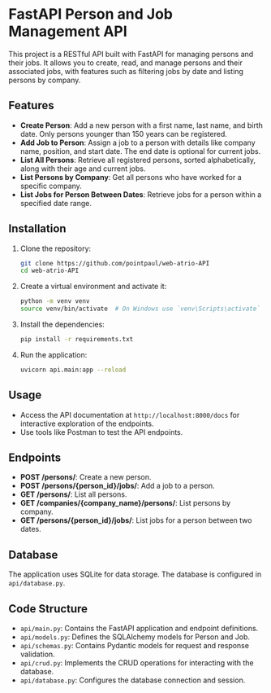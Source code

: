 # FastAPI Person and Job Management API

This project is a RESTful API built with FastAPI for managing persons and their jobs. It allows you to create, read, and manage persons and their associated jobs, with features such as filtering jobs by date and listing persons by company.

## Features

- **Create Person**: Add a new person with a first name, last name, and birth date. Only persons younger than 150 years can be registered.
- **Add Job to Person**: Assign a job to a person with details like company name, position, and start date. The end date is optional for current jobs.
- **List All Persons**: Retrieve all registered persons, sorted alphabetically, along with their age and current jobs.
- **List Persons by Company**: Get all persons who have worked for a specific company.
- **List Jobs for Person Between Dates**: Retrieve jobs for a person within a specified date range.

## Installation

1. Clone the repository:
   ```bash
   git clone https://github.com/pointpaul/web-atrio-API
   cd web-atrio-API
   ```

2. Create a virtual environment and activate it:
   ```bash
   python -m venv venv
   source venv/bin/activate  # On Windows use `venv\Scripts\activate`
   ```

3. Install the dependencies:
   ```bash
   pip install -r requirements.txt
   ```

4. Run the application:
   ```bash
   uvicorn api.main:app --reload
   ```

## Usage

- Access the API documentation at `http://localhost:8000/docs` for interactive exploration of the endpoints.
- Use tools like Postman to test the API endpoints.

## Endpoints

- **POST /persons/**: Create a new person.
- **POST /persons/{person_id}/jobs/**: Add a job to a person.
- **GET /persons/**: List all persons.
- **GET /companies/{company_name}/persons/**: List persons by company.
- **GET /persons/{person_id}/jobs/**: List jobs for a person between two dates.

## Database

The application uses SQLite for data storage. The database is configured in `api/database.py`.

## Code Structure

- `api/main.py`: Contains the FastAPI application and endpoint definitions.
- `api/models.py`: Defines the SQLAlchemy models for Person and Job.
- `api/schemas.py`: Contains Pydantic models for request and response validation.
- `api/crud.py`: Implements the CRUD operations for interacting with the database.
- `api/database.py`: Configures the database connection and session.
